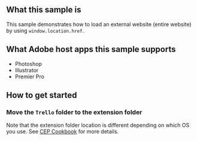 ## What this sample is
This sample demonstrates how to load an external website (entire website) by using `window.location.href`.

## What Adobe host apps this sample supports
- Photoshop
- Illustrator
- Premier Pro

## How to get started
### Move the `Trello` folder to the extension folder
Note that the extension folder location is different depending on which OS you use. See [CEP Cookbook](https://github.com/Adobe-CEP/CEP-Resources/blob/master/CEP_8.x/Documentation/CEP%208.0%20HTML%20Extension%20Cookbook.md#extension-folders) for more details.